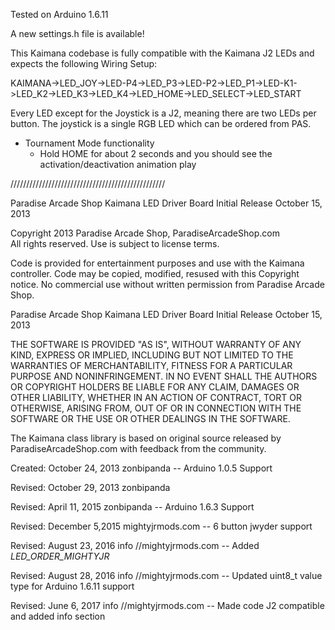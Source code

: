 Tested on Arduino 1.6.11

A new settings.h file is available!

This Kaimana codebase is fully compatible with the Kaimana J2 LEDs and expects the following Wiring Setup:

KAIMANA->LED_JOY->LED-P4->LED_P3->LED-P2->LED_P1->LED-K1->LED_K2->LED_K3->LED_K4->LED_HOME->LED_SELECT->LED_START

Every LED except for the Joystick is a J2, meaning there are two LEDs per button. The joystick is a single RGB LED which can be ordered from PAS.

- Tournament Mode functionality
	- Hold HOME for about 2 seconds and you should see the activation/deactivation animation play



/////////////////////////////////////////////////

Paradise Arcade Shop Kaimana LED Driver Board
Initial Release October 15, 2013

Copyright 2013 Paradise Arcade Shop, ParadiseArcadeShop.com  
All rights reserved.  Use is subject to license terms.

Code is provided for entertainment purposes and use with the Kaimana controller.
Code may be copied, modified, resused with this Copyright notice.
No commercial use without written permission from Paradise Arcade Shop.

Paradise Arcade Shop Kaimana LED Driver Board
Initial Release October 15, 2013

THE SOFTWARE IS PROVIDED "AS IS", WITHOUT WARRANTY OF ANY KIND, EXPRESS OR
IMPLIED, INCLUDING BUT NOT LIMITED TO THE WARRANTIES OF MERCHANTABILITY,
FITNESS FOR A PARTICULAR PURPOSE AND NONINFRINGEMENT. IN NO EVENT SHALL THE
AUTHORS OR COPYRIGHT HOLDERS BE LIABLE FOR ANY CLAIM, DAMAGES OR OTHER
LIABILITY, WHETHER IN AN ACTION OF CONTRACT, TORT OR OTHERWISE, ARISING FROM,
OUT OF OR IN CONNECTION WITH THE SOFTWARE OR THE USE OR OTHER DEALINGS IN
THE SOFTWARE. 

The Kaimana class library is based on original source released by ParadiseArcadeShop.com
with feedback from the community.

Created:  October 24, 2013    zonbipanda  -- Arduino 1.0.5 Support

Revised:  October 29, 2013    zonbipanda

Revised:  April   11, 2015    zonbipanda  -- Arduino 1.6.3 Support

Revised:  December 5,2015     mightyjrmods.com -- 6 button jwyder support

Revised:  August  23, 2016    info //mightyjrmods.com  -- Added _LED_ORDER_MIGHTYJR_

Revised:  August  28, 2016    info //mightyjrmods.com  -- Updated uint8_t value type for Arduino 1.6.11 support

Revised:  June	   6, 2017	  info //mightyjrmods.com -- Made code J2 compatible and added info section